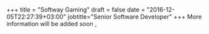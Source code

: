 +++
title = "Softway Gaming"
draft = false
date = "2016-12-05T22:27:39+03:00"
jobtitle="Senior Software Developer"
+++
More information will be added soon ,

